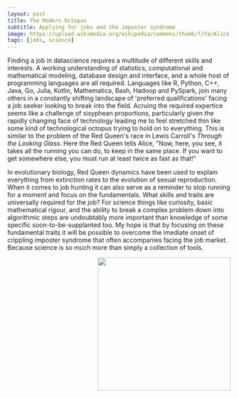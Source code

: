 ```yaml
---
layout: post
title: The Modern Octopus
subtitle: Applying for jobs and the imposter syndrome 
image: https://upload.wikimedia.org/wikipedia/commons/thumb/f/fa/Alice_queen2.jpg/300px-Alice_queen2.jpg
tags: [jobs, science]
---
```


Finding a job in datascience requires a multitude of different skills and interests. A working understanding of statistics, computational and mathematical modeling, database design and interface, and a whole host of programming languages are all required. Languages like R, Python, C++, Java, Go, Julia, Kotlin, Mathematica, Bash, Hadoop and PySpark, join many others in a constantly shifting landscape of 'preferred qualifications' facing a job seeker looking to break into the field. Acruing the required expertice seems like a challenge of sisyphean proportions, particularly given the rapidly changing face of technology leading me to feel stretched thin like some kind of technological octopus trying to hold on to everything. This is similar to the problem of the Red Queen's race in Lewis Carroll's *Through the Looking Glass*. Here the Red Queen tells Alice, "Now, here, you see, it takes all the running you can do, to keep in the same place. If you want to get somewhere else, you must run at least twice as fast as that!"

In evolutionary biology, Red Queen dynamics have been used to explain everything from extinction rates to the evolution of sexual reproduction. When it comes to job hunting it can also serve as a reminder to stop running for a moment and focus on the fundamentals. What skills and traits are universally required for the job? For science things like curiosity, basic mathematical rigour, and the ability to break a complex problem down into algorithmic steps are undoubtably more important than knowledge of some specific soon-to-be-supplanted too. My hope is that by focusing on these fundamental traits it will be possible to overcome the imediate onset of crippling imposter syndrome that often accompanies facing the job market. Because science is so much more than simply a collection of tools. 

<img align="right" width="300" src="https://user-images.githubusercontent.com/25353944/109711795-239ea180-7b54-11eb-8f70-3f4805a5dad0.png">
